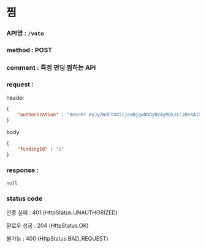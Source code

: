 # 찜
### API명 : `/vote`

### method : POST

### comment : 특정 펀딩 찜하는 API

### request : 
header
~~~json
{
    "authorization" : "Bearer eyJyZWdEYXRlIjoxNjgwNDQyNzAyMDkzLCJ0eXAiOiJKV1QiLCJhbGciOiJIUzM4NCJ9.eyJ1c2VyTnVtIjoxLCJuaWNrTmFtZSI6Iuq5gOycpOyEnSIsImxvZ2luVGltZSI6IjIwMjMtMDQtMDIgMjI6Mzg6MjEiLCJleHAiOjE3MTE5Nzg3MDJ9.olRfjapd3Sm29ECSX71A7Zn_PNPl8BD5jJcqNbcPj-JwuT_MDZ5XdTIU4fCQm3PT"
}
~~~

body
~~~json
{
    "fundingId" : "1"
}
~~~

### response :
    null
 
### status code
인증 실패 : 401 (HttpStatus.UNAUTHORIZED)

팔로우 성공 : 204 (HttpStatus.OK)

불가능 : 400 (HttpStatus.BAD_REQUEST)